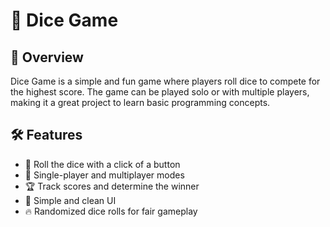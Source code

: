 # 🎲 Dice Game

## 📌 Overview
Dice Game is a simple and fun game where players roll dice to compete for the highest score. The game can be played solo or with multiple players, making it a great project to learn basic programming concepts.

## 🛠 Features
- 🎲 Roll the dice with a click of a button  
- 👥 Single-player and multiplayer modes  
- 🏆 Track scores and determine the winner  
- 🎨 Simple and clean UI  
- 🔥 Randomized dice rolls for fair gameplay  

